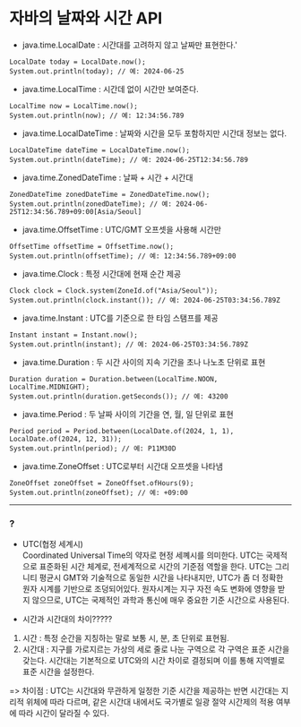 # 자바의 날짜와 시간 API

- java.time.LocalDate : 시간대를 고려하지 않고 날짜만 표현한다.'
```
LocalDate today = LocalDate.now();
System.out.println(today); // 예: 2024-06-25
```
- java.time.LocalTime : 시간데 없이 시간만 보여준다.
```
LocalTime now = LocalTime.now();
System.out.println(now); // 예: 12:34:56.789
```
- java.time.LocalDateTime : 날짜와 시간을 모두 포함하지만 시간대 정보는 없다.
```
LocalDateTime dateTime = LocalDateTime.now();
System.out.println(dateTime); // 예: 2024-06-25T12:34:56.789
```
- java.time.ZonedDateTime : 날짜 + 시간 + 시간대
```
ZonedDateTime zonedDateTime = ZonedDateTime.now();
System.out.println(zonedDateTime); // 예: 2024-06-25T12:34:56.789+09:00[Asia/Seoul]
```
- java.time.OffsetTime : UTC/GMT 오프셋을 사용해 시간만
```
OffsetTime offsetTime = OffsetTime.now();
System.out.println(offsetTime); // 예: 12:34:56.789+09:00
```
- java.time.Clock : 특정 시간대에 현재 순간 제공
```
Clock clock = Clock.system(ZoneId.of("Asia/Seoul"));
System.out.println(clock.instant()); // 예: 2024-06-25T03:34:56.789Z
```
- java.time.Instant : UTC를 기준으로 한 타임 스탬프를 제공
```
Instant instant = Instant.now();
System.out.println(instant); // 예: 2024-06-25T03:34:56.789Z
```
- java.time.Duration : 두 시간 사이의 지속 기간을 초나 나노초 단위로 표현
```
Duration duration = Duration.between(LocalTime.NOON, LocalTime.MIDNIGHT);
System.out.println(duration.getSeconds()); // 예: 43200
```
- java.time.Period : 두 날짜 사이의 기간을 연, 월, 일 단위로 표현
```
Period period = Period.between(LocalDate.of(2024, 1, 1), LocalDate.of(2024, 12, 31));
System.out.println(period); // 예: P11M30D
```
- java.time.ZoneOffset : UTC로부터 시간대 오프셋을 나타냄
```
ZoneOffset zoneOffset = ZoneOffset.ofHours(9);
System.out.println(zoneOffset); // 예: +09:00
```


  
---
### ?
- UTC(협정 세계시)  
Coordinated Universal Time의 약자로 현정 세꼐시를 의미한다. UTC는 국제적으로 표준화된 시간 체계로,
전세계적으로 시간의 기준점 역할을 한다. UTC는 그리니티 평균시 GMT와 기술적으로 동일한 시간을 나타내지만,
UTC가 좀 더 정확한 원자 시계를 기반으로 조덩되어있다. 원자시계는 지구 자전 속도 변화에 영향을 받지 않으므로, 
UTC는 국제적인 과학과 통신에 매우 중요한 기준 시간으로 사용된다.

- 시간과 시간대의 차이?????
1. 시간 : 특정 순간을 지칭하는 말로 보통 시, 분, 초 단위로 표현됨.
2. 시간대 : 지구를 가로지르는 가상의 세로 줄로 나눈 구역으로 각 구역은 표준 시간을 갖는다. 
시간대는 기본적으로 UTC와의 시간 차이로 결정되며 이를 통해 지역별로 표준 시간을 설정한다.  

=> 차이점 : UTC는 시간대와 무관하게 일정한 기준 시간을 제공하는 반면 시간대는 지리적 위체에 따라 다르며, 
같은 시간대 내에서도 국가별로 일광 절약 시간제의 적용 여부에 따라 시간이 달라질 수 있다. 